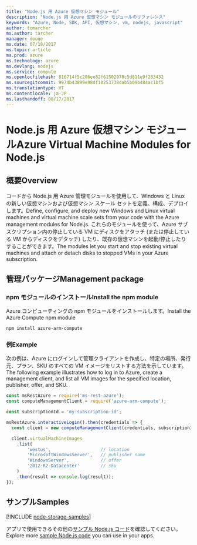 ```yaml
---
title: "Node.js 用 Azure 仮想マシン モジュール"
description: "Node.js 用 Azure 仮想マシン モジュールのリファレンス"
keywords: "Azure, Node, SDK, API, 仮想マシン, vm, nodejs, javascript"
author: tomarcher
ms.author: tarcher
manager: douge
ms.date: 07/18/2017
ms.topic: article
ms.prod: azure
ms.technology: azure
ms.devlang: nodejs
ms.service: compute
ms.openlocfilehash: 816714f5c286ee82f61502978c5d811e9f283432
ms.sourcegitcommit: 9974b43899e98df10253738dab5b09b484ac1bf5
ms.translationtype: HT
ms.contentlocale: ja-JP
ms.lasthandoff: 08/17/2017
---
```

# <a name="azure-virtual-machine-modules-for-nodejs"></a><span data-ttu-id="dd87a-104">Node.js 用 Azure 仮想マシン モジュール</span><span class="sxs-lookup"><span data-stu-id="dd87a-104">Azure Virtual Machine Modules for Node.js</span></span>

## <a name="overview"></a><span data-ttu-id="dd87a-105">概要</span><span class="sxs-lookup"><span data-stu-id="dd87a-105">Overview</span></span>

<span data-ttu-id="dd87a-106">コードから Node.js 用 Azure 管理モジュールを使用して、Windows と Linux の新しい仮想マシンおよび仮想マシン スケール セットを定義、構成、デプロイします。</span><span class="sxs-lookup"><span data-stu-id="dd87a-106">Define, configure, and deploy new Windows and Linux virtual machines and virtual machine scale sets from your code with the Azure management modules for Node.js.</span></span> <span data-ttu-id="dd87a-107">これらのモジュールを使って、Azure サブスクリプション内の停止している VM にディスクをアタッチ (または停止している VM からディスクをデタッチ) したり、既存の仮想マシンを起動/停止したりすることができます。</span><span class="sxs-lookup"><span data-stu-id="dd87a-107">The modules let you start and stop existing virtual machines and attach or detach disks to stopped VMs in your Azure subscription.</span></span>

## <a name="management-package"></a><span data-ttu-id="dd87a-108">管理パッケージ</span><span class="sxs-lookup"><span data-stu-id="dd87a-108">Management package</span></span>

### <a name="install-the-npm-module"></a><span data-ttu-id="dd87a-109">npm モジュールのインストール</span><span class="sxs-lookup"><span data-stu-id="dd87a-109">Install the npm module</span></span>

<span data-ttu-id="dd87a-110">Azure コンピューティングの npm モジュールをインストールします。</span><span class="sxs-lookup"><span data-stu-id="dd87a-110">Install the Azure Compute npm module</span></span>

```bash
npm install azure-arm-compute
```   

### <a name="example"></a><span data-ttu-id="dd87a-111">例</span><span class="sxs-lookup"><span data-stu-id="dd87a-111">Example</span></span>

<span data-ttu-id="dd87a-112">次の例は、Azure にログインして管理クライアントを作成し、特定の場所、発行元、プラン、SKU のすべての VM イメージをリストする方法を示しています。</span><span class="sxs-lookup"><span data-stu-id="dd87a-112">The following example illustrates how to log in to Azure, create a management client, and list all VM images for the specified location, publisher, offer, and SKU.</span></span>

```javascript
const msRestAzure = require('ms-rest-azure');
const computeManagementClient = require('azure-arm-compute');

const subscriptionId = 'my-subscription-id';

msRestAzure.interactiveLogin().then(credentials => {
  const client = new computeManagementClient(credentials, subscriptionId);

  client.virtualMachineImages
    .list(
        'westus',                   // location
        'MicrosoftWindowsServer',   // publisher name
        'WindowsServer',            // offer
        '2012-R2-Datacenter'        // sku
    )
    .then(result => console.log(result));
});
```

## <a name="samples"></a><span data-ttu-id="dd87a-113">サンプル</span><span class="sxs-lookup"><span data-stu-id="dd87a-113">Samples</span></span>

[!INCLUDE [node-storage-samples](../docs-ref-conceptual/includes/virtualmachines-samples.md)]

<span data-ttu-id="dd87a-114">アプリで使用できるその他の[サンプル Node.js コード](https://azure.microsoft.com/resources/samples/?platform=nodejs)を確認してください。</span><span class="sxs-lookup"><span data-stu-id="dd87a-114">Explore more [sample Node.js code](https://azure.microsoft.com/resources/samples/?platform=nodejs) you can use in your apps.</span></span>
